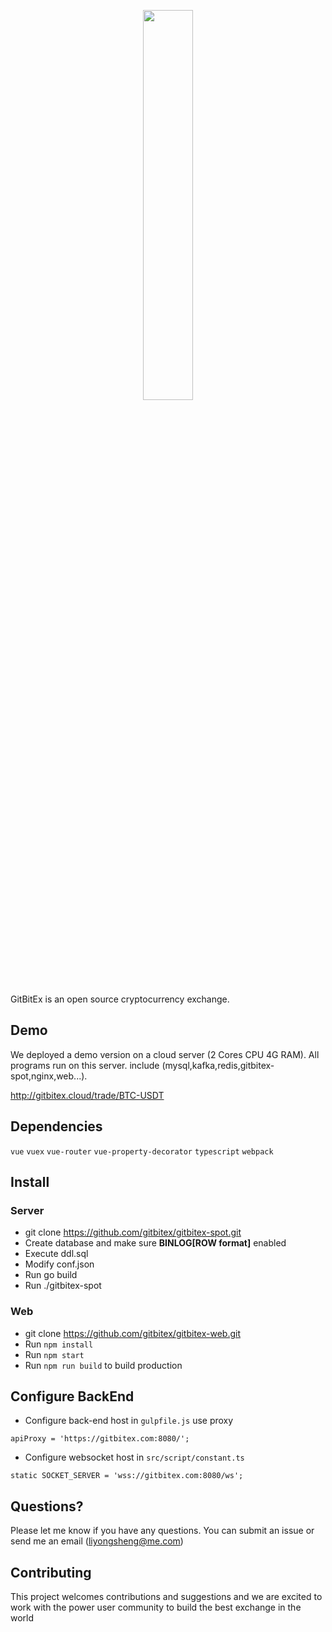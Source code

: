 <p align="center"><img width="40%" src="https://getbitex.oss-cn-beijing.aliyuncs.com/projects/image/logo.svg" /></p>

GitBitEx is an open source cryptocurrency exchange.

## Demo
We deployed a demo version on a cloud server (2 Cores CPU 4G RAM). All programs run on this server. include (mysql,kafka,redis,gitbitex-spot,nginx,web...).

http://gitbitex.cloud/trade/BTC-USDT

## Dependencies
`vue`
`vuex`
`vue-router`
`vue-property-decorator`
`typescript`
`webpack`

## Install
### Server
* git clone https://github.com/gitbitex/gitbitex-spot.git
* Create database and make sure **BINLOG[ROW format]** enabled
* Execute ddl.sql
* Modify conf.json
* Run go build
* Run ./gitbitex-spot
### Web
* git clone https://github.com/gitbitex/gitbitex-web.git
* Run `npm install`
* Run `npm start`
* Run `npm run build` to build production

## Configure BackEnd
* Configure back-end host in `gulpfile.js` use proxy
```
apiProxy = 'https://gitbitex.com:8080/';
```
* Configure websocket host in `src/script/constant.ts`
```
static SOCKET_SERVER = 'wss://gitbitex.com:8080/ws';
```

## Questions?
Please let me know if you have any questions. You can submit an issue or send me an email 
(liyongsheng@me.com)

## Contributing
This project welcomes contributions and suggestions and we are excited to work with the power user community to build the best exchange in the world
